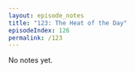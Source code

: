 ```yaml
---
layout: episode_notes
title: "123: The Heat of the Day"
episodeIndex: 126
permalink: /123
---
```

No notes yet.
